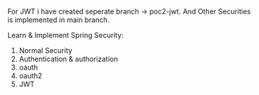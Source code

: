 For JWT i have created seperate branch -> poc2-jwt.
And Other Securities is implemented in main branch.

Learn & Implement Spring Security:
1. Normal Security 
2. Authentication & authorization 
3. oauth 
4. oauth2  
5. JWT
